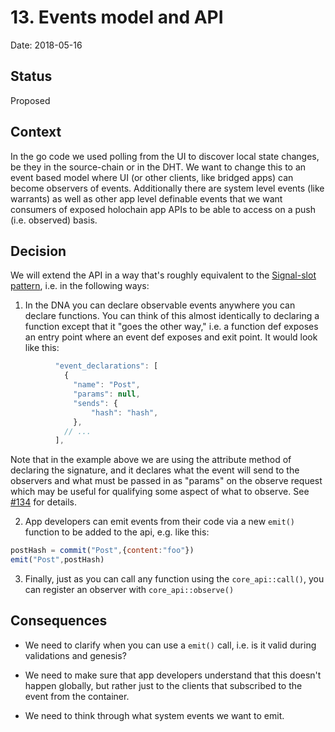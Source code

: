 # 13. Events model and API

Date: 2018-05-16

## Status

Proposed

## Context

In the go code we used polling from the UI to discover local state changes, be they in the source-chain or in the DHT.  We want to change this to an event based model where UI (or other clients, like bridged apps) can become observers of events.  Additionally there are system level events (like warrants) as well as other app level definable events that we want consumers of exposed holochain app APIs to be able to access on a push (i.e. observed) basis.

## Decision

We will extend the API in a way that's roughly equivalent to the [Signal-slot pattern](https://en.wikipedia.org/wiki/Signals_and_slots), i.e. in the following ways:

1. In the DNA you can declare observable events anywhere you can declare functions.  You can think of this almost identically to declaring a function except that it "goes the other way," i.e. a function def exposes an entry point where an event def exposes and exit point.  It would look like this:

``` javascript
          "event_declarations": [
            {
              "name": "Post",
              "params": null,
              "sends": {
                  "hash": "hash",
              },
            // ...
          ],
```

Note that in the example above we are using the attribute method of declaring the signature, and it declares what the event will send to the observers and what must be passed in as "params" on the observe request which may be useful for qualifying some aspect of what to observe.  See [#134](https://waffle.io/holochain/org/cards/5b4cd03d0df367001d6d12a6) for details.

2. App developers can emit events from their code via a new `emit()` function to be added to the api, e.g. like this:

``` javascript
postHash = commit("Post",{content:"foo"})
emit("Post",postHash)
```

3. Finally, just as you can call any function using the `core_api::call()`, you can register an observer with `core_api::observe()`

## Consequences

- We need to clarify when you can use a `emit()` call, i.e. is it valid during validations and genesis?

- We need to make sure that app developers understand that this doesn't happen globally, but rather just to the clients that subscribed to the event from the container.

- We need to think through what system events we want to emit.
